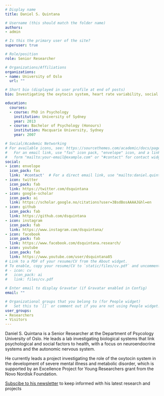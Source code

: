 ```yaml
---
# Display name
title: Daniel S. Quintana

# Username (this should match the folder name)
authors:
- admin

# Is this the primary user of the site?
superuser: true

# Role/position
role: Senior Researcher

# Organizations/Affiliations
organizations:
- name: University of Oslo
  url: ""

# Short bio (displayed in user profile at end of posts)
bio: Investigating the oxytocin system, heart rate variability, social behavior, and meta-science.

education:
  courses:
  - course: PhD in Psychology
    institution: University of Sydney
    year: 2013
  - course: Bachelor of Psychology (Honours)
    institution: Macquarie University, Sydney
    year: 2007

# Social/Academic Networking
# For available icons, see: https://sourcethemes.com/academic/docs/page-builder/#icons
#   For an email link, use "fas" icon pack, "envelope" icon, and a link in the
#   form "mailto:your-email@example.com" or "#contact" for contact widget.
social:
- icon: envelope
  icon_pack: fas
  link: '#contact'  # For a direct email link, use "mailto:daniel.quintana@medisin.uio.no".
- icon: twitter
  icon_pack: fab
  link: https://twitter.com/dsquintana
- icon: google-scholar
  icon_pack: ai
  link: https://scholar.google.no/citations?user=3BsdBosAAAAJ&hl=en
- icon: github
  icon_pack: fab
  link: https://github.com/dsquintana
- icon: instagram
  icon_pack: fab
  link: https://www.instagram.com/dsquintana/
- icon: facebook
  icon_pack: fab
  link: https://www.facebook.com/dsquintana.research/
- icon: youtube
  icon_pack: fab
  link: https://www.youtube.com/user/dsquintana85
# Link to a PDF of your resume/CV from the About widget.
# To enable, copy your resume/CV to `static/files/cv.pdf` and uncomment the lines below.
# - icon: cv
#   icon_pack: ai
#   link: files/cv.pdf

# Enter email to display Gravatar (if Gravatar enabled in Config)
email: ""

# Organizational groups that you belong to (for People widget)
#   Set this to `[]` or comment out if you are not using People widget.
user_groups:
- Researchers
- Visitors
---
```


Daniel S. Quintana is a Senior Researcher at the Department of Psycology University of Oslo. He leads a lab investigating biological systems that link psychological and social factors to health, with a focus on neuroendocrine systems and the autonomic nervous system. 

He currently leads a project investigating the role of the oxytocin system in the development of severe mental illness and metabolic disorder, which is supported by an Excellence Project for Young Researchers grant from the Novo Nordisk Foundation.

[Subscibe to his newsletter](http://eepurl.com/YzZWf) to keep informed with his latest research and projects

